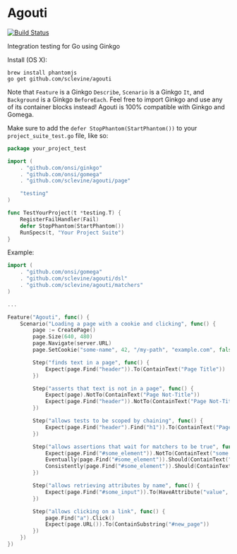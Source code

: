 Agouti
======

[![Build Status](https://api.travis-ci.org/sclevine/agouti.png?branch=master)](http://travis-ci.org/sclevine/agouti)

Integration testing for Go using Ginkgo 

Install (OS X):
```
brew install phantomjs
go get github.com/sclevine/agouti
```

Note that `Feature` is a Ginkgo `Describe`, `Scenario` is a Ginkgo `It`, and `Background` is a Ginkgo `BeforeEach`.
Feel free to import Ginkgo and use any of its container blocks instead! Agouti is 100% compatible with Ginkgo and Gomega.

Make sure to add the `defer StopPhantom(StartPhantom())` to your `project_suite_test.go` file, like so:
```Go
package your_project_test

import (
	. "github.com/onsi/ginkgo"
	. "github.com/onsi/gomega"
	. "github.com/sclevine/agouti/page"

	"testing"
)

func TestYourProject(t *testing.T) {
	RegisterFailHandler(Fail)
	defer StopPhantom(StartPhantom())
	RunSpecs(t, "Your Project Suite")
}
```

Example:

```Go
import (
	. "github.com/onsi/gomega"
	. "github.com/sclevine/agouti/dsl"
	. "github.com/sclevine/agouti/matchers"
)

...

Feature("Agouti", func() {
	Scenario("Loading a page with a cookie and clicking", func() {
		page := CreatePage()
		page.Size(640, 480)
		page.Navigate(server.URL)
		page.SetCookie("some-name", 42, "/my-path", "example.com", false, false, 1412358590)

		Step("finds text in a page", func() {
			Expect(page.Find("header")).To(ContainText("Page Title"))
		})

		Step("asserts that text is not in a page", func() {
			Expect(page).NotTo(ContainText("Page Not-Title"))
			Expect(page.Find("header")).NotTo(ContainText("Page Not-Title"))
		})

		Step("allows tests to be scoped by chaining", func() {
			Expect(page.Find("header").Find("h1")).To(ContainText("Page Title"))
		})

		Step("allows assertions that wait for matchers to be true", func() {
			Expect(page.Find("#some_element")).NotTo(ContainText("some text"))
			Eventually(page.Find("#some_element")).Should(ContainText("some text"))
			Consistently(page.Find("#some_element")).Should(ContainText("some text"))
		})

		Step("allows retrieving attributes by name", func() {
			Expect(page.Find("#some_input")).To(HaveAttribute("value", "some value"))
		})

		Step("allows clicking on a link", func() {
			page.Find("a").Click()
			Expect(page.URL()).To(ContainSubstring("#new_page"))
		})
	})
})
```